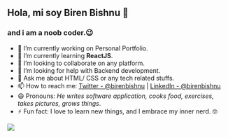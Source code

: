 ## Hola, mi soy Biren Bishnu 👋
### and i am a noob coder.😉

- 🔭 I’m currently working on Personal Portfolio.
- 🌱 I’m currently learning **ReactJS**.
- 👯 I’m looking to collaborate on any platform.
- 🤔 I’m looking for help with Backend development.
- 💬 Ask me about HTML/ CSS or any tech related stuffs.
- 📫 How to reach me: [Twitter - @birenbishnu](https://twitter.com/birenbishnu)   |   [LinkedIn - @birenbishnu](https://www.linkedin.com/in/birenbishnu/)
- 😄 Pronouns: _He writes software application, cooks food, exercises, takes pictures, grows things_.
- ⚡ Fun fact: I love to learn new things, and I embrace my inner nerd. 🤓

<img src="https://github-readme-stats.vercel.app/api?username=birenbishnu&&show_icons=true&title_color=00AEFF&icon_color=2DDE98&text_color=ffffff&bg_color=050F2C">
